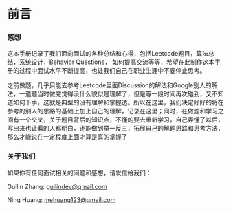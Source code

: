 # 前言

### 感想

这本手册记录了我们面向面试的各种总结和心得，包括Leetcode题目，算法总结，系统设计，Behavior Questions， 如何提高交流等等，希望在此制作这本手册的过程中面试水平不断提高，也让我们自己在职业生涯中不要停止思考。

之前做题，几乎只能去参考Leetcode里面Discussion的解法和Google别人的解法，一道题当时做完觉得没什么貌似是理解了，但是等一段时间再次碰到，又不知道如何下手，这就是典型的没有理解和掌握透。所以在这里，我们决定好好的将在参考的别人的思路的基础上加上自己的理解，记录在这里；同时，在做题和学习之间有一个交叉，关于题目背后的知识点，不懂的要去重新学习，自己弄懂了以后，写出来也让看的人都明白，还能做到举一反三，拓展自己的解题思路和思考方法，那么才能说在一定程度上面才算是真的掌握了

### 关于我们

如果你有任何面试相关的问题和感想，请发信给我们：

Guilin Zhang: guilindev@gmail.com

Ning Huang: mehuang123@gmail.com 

